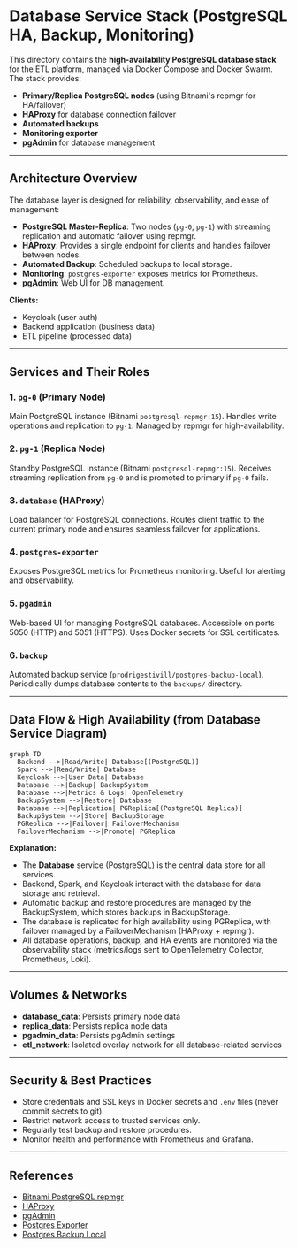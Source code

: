 
# Database Service Stack (PostgreSQL HA, Backup, Monitoring)

This directory contains the **high-availability PostgreSQL database stack** for the ETL platform, managed via Docker Compose and Docker Swarm. The stack provides:

- **Primary/Replica PostgreSQL nodes** (using Bitnami's repmgr for HA/failover)
- **HAProxy** for database connection failover
- **Automated backups**
- **Monitoring exporter**
- **pgAdmin** for database management

---

## Architecture Overview

The database layer is designed for reliability, observability, and ease of management:

- **PostgreSQL Master-Replica**: Two nodes (`pg-0`, `pg-1`) with streaming replication and automatic failover using repmgr.
- **HAProxy**: Provides a single endpoint for clients and handles failover between nodes.
- **Automated Backup**: Scheduled backups to local storage.
- **Monitoring**: `postgres-exporter` exposes metrics for Prometheus.
- **pgAdmin**: Web UI for DB management.

**Clients:**

- Keycloak (user auth)
- Backend application (business data)
- ETL pipeline (processed data)

---

## Services and Their Roles

### 1. `pg-0` (Primary Node)

Main PostgreSQL instance (Bitnami `postgresql-repmgr:15`). Handles write operations and replication to `pg-1`. Managed by repmgr for high-availability.

### 2. `pg-1` (Replica Node)

Standby PostgreSQL instance (Bitnami `postgresql-repmgr:15`). Receives streaming replication from `pg-0` and is promoted to primary if `pg-0` fails.

### 3. `database` (HAProxy)

Load balancer for PostgreSQL connections. Routes client traffic to the current primary node and ensures seamless failover for applications.

### 4. `postgres-exporter`

Exposes PostgreSQL metrics for Prometheus monitoring. Useful for alerting and observability.

### 5. `pgadmin`

Web-based UI for managing PostgreSQL databases. Accessible on ports 5050 (HTTP) and 5051 (HTTPS). Uses Docker secrets for SSL certificates.

### 6. `backup`

Automated backup service (`prodrigestivill/postgres-backup-local`). Periodically dumps database contents to the `backups/` directory.

---

## Data Flow & High Availability (from Database Service Diagram)

```mermaid
graph TD
  Backend -->|Read/Write| Database[(PostgreSQL)]
  Spark -->|Read/Write| Database
  Keycloak -->|User Data| Database
  Database -->|Backup| BackupSystem
  Database -->|Metrics & Logs| OpenTelemetry
  BackupSystem -->|Restore| Database
  Database -->|Replication| PGReplica[(PostgreSQL Replica)]
  BackupSystem -->|Store| BackupStorage
  PGReplica -->|Failover| FailoverMechanism
  FailoverMechanism -->|Promote| PGReplica
```

**Explanation:**

- The **Database** service (PostgreSQL) is the central data store for all services.
- Backend, Spark, and Keycloak interact with the database for data storage and retrieval.
- Automatic backup and restore procedures are managed by the BackupSystem, which stores backups in BackupStorage.
- The database is replicated for high availability using PGReplica, with failover managed by a FailoverMechanism (HAProxy + repmgr).
- All database operations, backup, and HA events are monitored via the observability stack (metrics/logs sent to OpenTelemetry Collector, Prometheus, Loki).

---

## Volumes & Networks

- **database_data**: Persists primary node data
- **replica_data**: Persists replica node data
- **pgadmin_data**: Persists pgAdmin settings
- **etl_network**: Isolated overlay network for all database-related services

---

## Security & Best Practices

- Store credentials and SSL keys in Docker secrets and `.env` files (never commit secrets to git).
- Restrict network access to trusted services only.
- Regularly test backup and restore procedures.
- Monitor health and performance with Prometheus and Grafana.

---

## References

- [Bitnami PostgreSQL repmgr](https://github.com/bitnami/containers/tree/main/bitnami/postgresql-repmgr)
- [HAProxy](https://www.haproxy.org/)
- [pgAdmin](https://www.pgadmin.org/)
- [Postgres Exporter](https://github.com/prometheus-community/postgres_exporter)
- [Postgres Backup Local](https://github.com/prodrigestivill/docker-postgres-backup-local)
